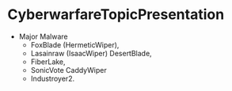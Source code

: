 # CyberwarfareTopicPresentation

- Major Malware
  - FoxBlade (HermeticWiper), 
  - Lasainraw (IsaacWiper) DesertBlade, 
  - FiberLake, 
  - SonicVote CaddyWiper 
  - Industroyer2.
